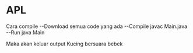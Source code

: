 # APL
Cara compile 
--Download semua code yang ada
--Compile javac Main.java
--Run java Main

Maka akan keluar output Kucing bersuara bebek

